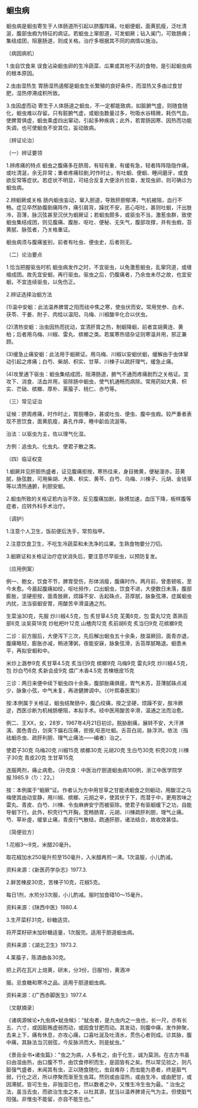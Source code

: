 ## 蛔虫病

蛔虫病是蛔虫寄生于人体肠道所引起以脐腹阵痛，吐蛔便蛔，面黄肌瘦，泛吐清涎，腹部虫瘕为特征的病证。若蛔虫上窜胆道，可发蛔厥；钻入阑门，可致肠痈；集结成团，阻塞肠道，则成关格。治疗多根据其不同的病情以施治。

〔病因病机〕

1.虫自饮食来     误食沾染蛔虫卵的生冷蔬菜、瓜果或其他不洁的食物，是引起蛔虫病的根本原因。

2.虫由湿热生    胃肠湿热遏郁是蛔虫生长繁殖的良好条件，而湿热又多由过食甘肥，湿热停滞成积所致。

3.虫因虚而动     寄生于人体肠道之蛔虫，不一定都能致病，如脏腑气盛，则随食随化，蛔虫难以存留。只有脏腑气虚，或蛔虫数量过多，吮吸水谷精微，耗伤气血，使脾胃俱虚，蛔虫乘虚四出窜动，引起多种疾病；此外，若胃肠因寒、因热而功能失调，也可使蛔虫不安其位，妄动致病。

〔辨证论治〕

（一）辨证要领

1.辨疼痛的特点      蛔虫之腹痛多在脐周，有轻有重，有缓有急，轻者阵阵隐隐作痛，或吐清涎，余无异常；重者疼痛较剧,时作时止，有吐蛔、便蛔、睡间磨牙，或食欲反常等症状。若症状不明显，可结合反复大便涂片捡查，发现虫卵，则可确诊为蛔虫病。

2.辨蛔厥或关格        肠内蛔虫妄动，窜入胆道，导致肝胆郁滞，气机被阻，血行不畅。症见卒然胁腹剧痛阵作，痛引肩背，躁扰不安，恶心呕吐，甚则吐蛔，汗出肢冷，苔薄，脉沉弦甚至沉伏为蛔厥证；若蛔虫颇多，或驱虫不当，激惹虫群，致使蛔虫集结成团，则见腹痛、腹胀、呕吐、便秘、无矢气，腹部攻撑，并有虫瘕，苔黄腻、脉弦者，乃关格重证。

蛔虫病须与腹痛鉴别，前者有吐虫、便虫史，后者则无。

（二）论治要点

1.恰当把握驱虫时机       蛔虫病发作之时，不宜驱虫，以免激惹蛔虫，乱窜窍道，或缠缩成团。故先宜安蛔，再行驱虫。驱虫之后，仍腹痛者，乃余虫未尽之故，也宜安蛔，不宜连续驱虫，以免伤正。

2.辨证选择治蛔方法

(1)温中安蛔：此法温养脾胃之阳而祛中焦之寒，使虫伏而安。常用党参、白术、茯苓、干姜、附子、肉桂以温阳，乌梅、川椒酸辛化合以伏虫。

(2)清热安蛔：治虫因热而扰动，宜清肝胃之热，制蛔降蛔，前者宜胡黄连、黄柏；后者用乌梅、川椒、雷丸、槟榔之类。若属寒热错杂证则寒温并用，邪正兼顾。

(3)缓急止痛安蛔：此法用于蛔厥证。用乌梅、川椒以安蛔伏蛔，缓解由于虫体窜动引起之疼痛；白芍、柴胡、枳实、甘草、川楝子以疏肝理气，缓急止痛。

(4)攻里通下驱虫：蛔虫集结成团，阻滞肠道，腑气不通而疼痛剧烈之关格证。宜攻下、消食、活血并用，驱除肠中蛔虫，使气机通畅而病除。常用药如大黄、枳实、芒硝、槟榔、厚朴、莱菔子、桃仁、赤芍等。

（三）常见证治

证候：脐周疼痛，时作时止，胃脘嘈杂，甚或吐虫、便虫、腹中虫瘕。较严重者表现不思饮食，面黄肌瘦，鼻孔作痒，睡中齘齿流涎等。

治法：以驱虫为主，佐以理气化湿。

方例：追虫丸、化虫丸、使君子散之类。

（四）临证权变

1.蛔厥并见肝胆热盛者，证见腹痛拒按，寒热往来，身目微黄，便秘溲赤，苔黄腻，脉弦数，可用柴胡、大黄、枳实、黄芩、白芍、乌梅、川楝子、元胡、金钱草等以清热通腑，利胆安蛔。

2.蛔虫所致的关格证若内治不效，反见腹痛加剧，脉搏加速，血压下降，板样腹等症者，应转外科手术治庁。

〔调护〕

1.注意个人卫生，饭前便后洗手，常剪指甲。

2.注意饮食卫生，不吃生冷蔬菜和未洗净的瓜果。生熟食物要分刀切。

3.蛔厥证和关格证治疗症状消失后，要注意尽早驱虫，以预防复发。

〔应用例案〕

例一、鲍女，饮食不节，脾胃受伤，形体消瘦，腹痛时作。两月前，曾患顿咳，至今未愈。今晨起腹痛如绞，呕吐频作，口出蛔虫，饮食不进，大便数日未落，腹部膨胀，坚硬拒按，面青肢厥，烦躁不安、舌起硃点，苔厚腻，脉象弦滞，症属蛔虫内扰，法当驱蛔安胃，用酸苦辛滑温通之剂。

生菜油30克，先服    炒川椒4.5克，包   炙甘草4.5克   芜荑6克，包     雷丸12克     蒸熟百部6克    淡吴萸18克    炒枇杷叶12克     山楂肉12克    炙前胡6克      炙当归9克       花槟榔9克

二诊：前方服后，大便泻下三次，先后解出蛔虫五十余条，肢温厥回，面青亦退，腹痛略轻，膨胀亦减，稍进薄粥，夜能安寐，脉象弦滑，舌苔厚腻略退。蛔患未平，再拟安蛔和中。

米炒上潞参9克   炙甘草4.5克   炙当归9克    槟榔9克   乌梅9克    雷丸9克    炒川椒4.5克，包     炒白芍6克  炙新会皮9克     煨广木香4.5克     苦楝根皮15克

三诊：两日来便中续下蛔虫四十余条，腹部胀痛俱瘥，胃气未苏，苔薄腻硃点减少，脉象小弦，中气未复，再进健脾调中。（《叶熙春医案》）

按:本例属于关格证，蛔虫结聚肠中，腹凸绞痛，按之坚硬，烦躁不安，肢冷厥逆，西医诊断为机械肠梗阻，本拟手术。经中医用酸苦辛滑，温通之法而治愈。

例二、王XX，女，28岁，1967年4月21日初诊。脘胁剧痛，展转不安，大汗淋漓、面色青白，剑突下偏右压痛，拒按,呕恶吐蛔。舌苔白润，脉浮洪。依法（指祛蛔杀虫、疏肝利胆、理气止痛法——编者）治之。

使君子30克    乌梅20克    川椒15克   槟榔30克   元胡20克  生白芍30克    枳壳20克   川楝子30克   青皮20克   生甘草15克

连服两剂，痛止病愈。（孙克良：中医治疗胆道蛔虫病100例，浙江中医学院学报.1985.9〈1〉：22。）

按：本例属于“蛔厥”证。作者认为方中用甘草之甘能诱蛔食之则蛔动，用酸涩之乌梅使其由动变静，用川椒、槟榔、元胡之辛，使其伏于下，而潜于中，更用苦味之雷丸、青皮、白芍、川楝、令虫麻痹安宁而被驱除。使君子有驱蛔缓下之功，自能导蛔下行。此外，枳壳行气开胸，宽畅肠胃，元胡、川楝疏肝利胆，理气止痛。芍、草补虛，缓挛止痛，青皮行气散结，疏通肝胆，诸法结合，故收效甚佳。

〔简便验方〕

1.花椒3〜9克，米醋20毫升。

取花椒加水250毫升煎至150毫升，入米醋再煎一沸。1次温服，小儿酌减。

资料来源：《新医药学杂志》1977.3.

2.鲜苦楝皮30克，苦楝子10克，花椒5克。

每日1剂，水煎分3次服，小儿酌减。服时加食碏10〜15毫升。

资料来源：《陕西中医》1980.4.

3.生芹菜籽31克，砂糖适贷。

将芹菜籽研末加砂糖适量，1次服完。适用于胆道蛔虫病。

资料来源：《湖北卫生》1973.2.

4.莱菔子，陈酒曲各30克。

把上药在瓦片上焙黄，研末，分3份，日服1份，黄酒冲

服。忌食糖和寒冷之品。适用于胆道蛔虫病。

资料来源：《广西赤脚医生》1977.4.

〔文献摘录〕

《诸病源候论•九虫病•蚘虫候》：“蚘虫者，是九虫内之一虫也，长一尺，亦有长五、六寸，或因脏贿虚弱而动，或因食甘肥而动。其发动，则腹中痛，发作肿聚，去来上下，痛有休息，亦攻心痛，口喜吐涎及吐淸水，贯伤心者则成。诊其脉，腹中痛，其脉法当沉弱弦，今反脉洪而大，则是蚘虫。”

《景岳全书•诸虫篇》："虫之为病，人多有之，由于化生，诚为莫测。在古方书虽曰由湿由热，由口腹不节，由饮食停积而生，是固皆有之矣。然以常见验之，则凡脏强气盛者，未闻其有虫，正以随食随化，虫自难存；而虫能为患者，终是脏气弱，行化之迟，所以停聚而渐至生虫耳。然则或由湿热，或由生冷，或由肥甘，或因滞腻，皆可生虫，非独湿已也，然以数者之中，又惟生冷生虫为最。“  治虫之法，虽当去虫，而欲治生虫之本，以杜其源，犹当以温养脾肾元气为主。但使脏气阳强。非惟虫不能留，亦自不能生也。”
